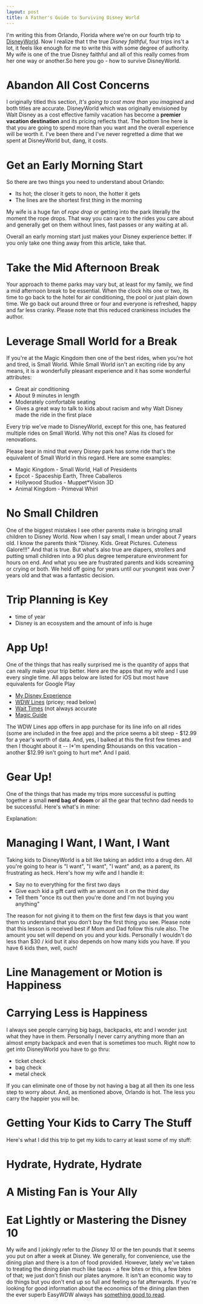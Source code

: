 ```yaml
---
layout: post
title: A Father's Guide to Surviving Disney World
---
```

I'm writing this from Orlando, Florida where we're on our fourth trip to [DisneyWorld](http://www.disneyworld.com/).  Now I realize that t the true *Disney faithful*, four trips ins't a lot, it feels like enough for me to write this with some degree of authority.  My wife is one of the true Disney faithful and all of this really comes from her one way or another.So here you go - how to survive DisneyWorld. 

# Abandon All Cost Concerns

I originally titled this section, *It's going to cost more than you imagined* and both titles are accurate.  DisneyWorld which was originally envisioned by Walt Disney as a cost effective family vacation has become a **premier vacation destination** and its pricing reflects that.  The bottom line here is that you are going to spend more than you want and the overall experience will be worth it. I've been there and I've never regretted a dime that we spent at DisneyWorld but, dang, it costs.

# Get an Early Morning Start

So there are two things you need to understand about Orlando: 

* Its hot; the closer it gets to noon, the hotter it gets
* The lines are the shortest first thing in the morning

My wife is a huge fan of *rope drop* or getting into the park literally the moment the rope drops.  That way you can race to the rides you care about and generally get on them without lines, fast passes or any waiting at all.  

Overall an early morning start just makes your Disney experience better.  If you only take one thing away from this article, take that.

# Take the Mid Afternoon Break

Your approach to theme parks may vary but, at least for my family, we find a mid afternoon break to be essential.  When the clock hits one or two, its time to go back to the hotel for air conditioning, the pool or just plain down time.  We go back out around three or four and everyone is refreshed, happy and far less cranky.  Please note that this reduced crankiness includes the author.

# Leverage Small World for a Break

If you're at the Magic Kingdom then one of the best rides, when you're hot and tired, is Small World.  While Small World isn't an exciting ride by any means, it is a wonderfully pleasant experience and it has some wonderful attributes:

* Great air conditioning
* About 9 minutes in length
* Moderately comfortable seating
* Gives a great way to talk to kids about racism and why Walt Disney made the ride in the first place

Every trip we've made to DisneyWorld, except for this one, has featured multiple rides on Small World.  Why not this one?  Alas its closed for renovations.   

Please bear in mind that every Disney park has some ride that's the equivalent of Small World in this regard.  Here are some examples:

* Magic Kingdom - Small World, Hall of Presidents
* Epcot - Spaceship Earth, Three Caballeros
* Hollywood Studios - Muppet*Vision 3D
* Animal Kingdom - Primeval Whirl

# No Small Children

One of the biggest mistakes I see other parents make is bringing small children to Disney World.  Now when I say small, I mean under about 7 years old.  I know the parents think "Disney.  Kids.  Great Pictures.  Cuteness Galore!!!"  And that is true.  But what's also true are diapers, strollers and putting small children into a 90 plus degree temperature environment for hours on end.  And what you see are frustrated parents and kids screaming or crying or both.  We held off going for years until our youngest was over 7 years old and that was a fantastic decision.  

# Trip Planning is Key

  * time of year
  * Disney is an ecosystem and the amount of info is huge 


# App Up!

One of the things that has really surprised me is the quantity of apps that can really make your trip better.  Here are the apps that my wife and I use every single time.  All apps below are listed for iOS but most have equivalents for Google Play

* [My Disney Experience](https://itunes.apple.com/us/app/my-disney-experience-walt/id547436543?mt=8)
* [WDW Lines](https://itunes.apple.com/us/app/disney-world-lines-from-touringplans.com/id411091283?mt=8) (pricey; read below)
* [Wait Times](https://itunes.apple.com/us/app/wait-times-for-disney-world/id321601474?mt=8) (not always accurate
* [Magic Guide](https://itunes.apple.com/us/app/magic-guide-for-disney-world/id365817457?mt=8)

The WDW Lines app offers in app purchase for its line info on all rides (some are included in the free app) and the price seems a bit steep - $12.99 for a year's worth of data.  And, yes, I balked at this the first few times and then I thought about it -- I*'m spending $thousands on this vacation - another $12.99 isn't going to hurt me*.  And I paid.

# Gear Up!

One of the things that has made my trips more successful is putting together a small **nerd bag of doom** or all the gear that techno dad needs to be successful.  Here's what's in mine:


Explanation: 



# Managing I Want, I Want, I Want

Taking kids to DisneyWorld is a bit like taking an addict into a drug den.  All you're going to hear is "I want", "I want", "I want" and, as a parent, its frustrating as heck.  Here's how my wife and I handle it:

* Say no to everything for the first two days
* Give each kid a gift card with an amount on it on the third day
* Tell them "once its out then you're done and I'm not buying you anything"

The reason for not giving it to them on the first few days is that you want them to understand that you don't buy the first thing you see.  Please note that this lesson is received best if Mom and Dad follow this rule also.  The amount you set will depend on you and your kids.  Personally I wouldn't do less than $30 / kid but it also depends on how many kids you have. If you have 6 kids then, well, ouch!

# Line Management or Motion is Happiness

# Carrying Less is Happiness

I always see people carrying big bags, backpacks, etc and I wonder just what they have in them.  Personally I never carry anything more than an almost empty backpack and even that is sometimes too much.  Right now to get into DisneyWorld you have to go thru:

* ticket check
* bag check 
* metal check 

If you can eliminate one of those by not having a bag at all then its one less step to worry about.  And, as mentioned above, Orlando is hot.  The less you carry the happier you will be.

# Getting Your Kids to Carry The Stuff

Here's what I did this trip to get my kids to carry at least some of my stuff:

# Hydrate, Hydrate, Hydrate

# A Misting Fan is Your Ally

# Eat Lightly or Mastering the Disney 10

My wife and I jokingly refer to the *Disney 10* or the ten pounds that it seems you put on after a week at Disney.  We generally, for convenience, use the dining plan and there is a ton of food provided.  However, lately we've taken to treating the dining plan much like tapas - a few bites or this, a few bites of that; we just don't finish our plates anymore.  It isn't an economic way to do things but you don't end up so full and feeling so fat afterwards.  If you're looking for good information about the economics of the dining plan then the ever superb EasyWDW always has [something good to read](http://www.easywdw.com/easy/blog/figuring-out-if-one-of-the-disney-dining-plans-make-sense-for-your-group/).

